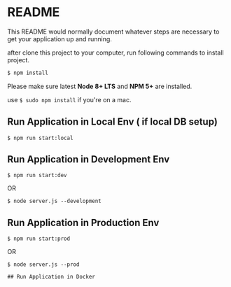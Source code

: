 # README #



This README would normally document whatever steps are necessary to get your application up and running.

after clone this project to your computer, run following commands to install project.

```bash
$ npm install 
```
Please make sure latest **Node 8+ LTS** and **NPM 5+** are installed.

use `$ sudo npm install` if you're on a mac.

## Run Application in Local Env ( if local DB setup)

```
$ npm run start:local
```

## Run Application in Development Env

```
$ npm run start:dev
```
OR
```
$ node server.js --development
```

## Run Application in Production Env

```
$ npm run start:prod
```
OR
```
$ node server.js --prod

## Run Application in Docker
